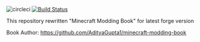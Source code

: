 ![circleci](https://circleci.com/gh/doremi/MinecraftMods.svg?style=shield&circle-token=70feedf00c955cb5dad3f25ee2fefc208518dcb2) [![Build Status](https://travis-ci.org/doremi/MinecraftMods.svg?branch=master)](https://travis-ci.org/doremi/MinecraftMods)

This repository rewritten "Minecraft Modding Book" for latest forge version

Book Author: https://github.com/AdityaGupta1/minecraft-modding-book
